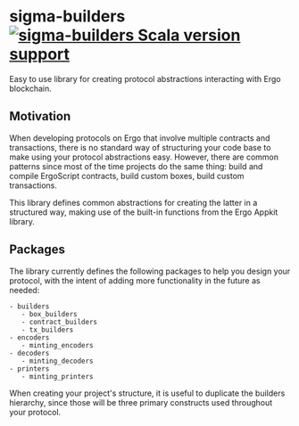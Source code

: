 # sigma-builders [![sigma-builders Scala version support](https://index.scala-lang.org/guapswap/sigma-builders/sigma-builders/latest.svg)](https://index.scala-lang.org/guapswap/sigma-builders/sigma-builders)
Easy to use library for creating protocol abstractions interacting with Ergo blockchain.

## Motivation
When developing protocols on Ergo that involve multiple contracts and transactions, there is no standard way of structuring your code base to make using your protocol abstractions easy. However, there are common patterns since most of the time projects do the same thing: build and compile ErgoScript contracts, build custom boxes, build custom transactions.

This library defines common abstractions for creating the latter in a structured way, making use of the built-in functions from the Ergo Appkit library.


## Packages

The library currently defines the following packages to help you design your protocol, with the intent of adding more functionality in the future as needed:
```
- builders
   - box_builders
   - contract_builders
   - tx_builders
- encoders
   - minting_encoders
- decoders
   - minting_decoders
- printers
   - minting_printers
```

When creating your project's structure, it is useful to duplicate the builders hierarchy, since those will be three primary constructs used throughout your protocol.
